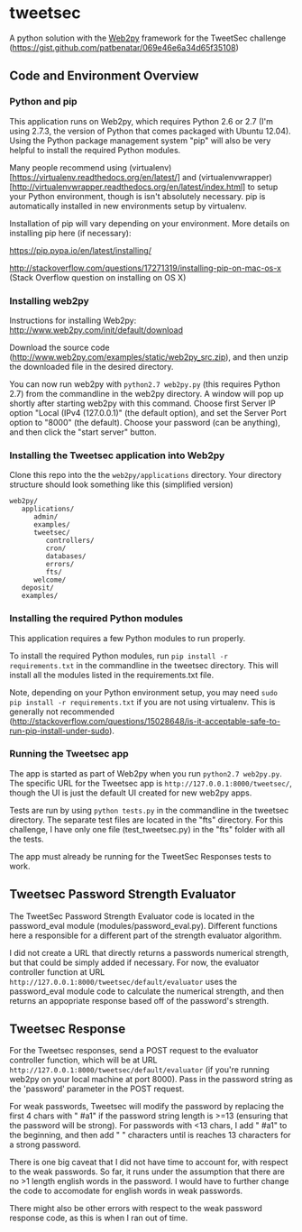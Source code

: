 # tweetsec

A python solution with the [Web2py](http://www.web2py.com/) framework for the TweetSec challenge (https://gist.github.com/patbenatar/069e46e6a34d65f35108)

## Code and Environment Overview

### Python and pip
This application runs on Web2py, which requires Python 2.6 or 2.7 (I'm using 2.7.3, the version of Python that comes packaged with Ubuntu 12.04). Using the Python package management system "pip" will also be very helpful to install the required Python modules.

Many people recommend using (virtualenv)[https://virtualenv.readthedocs.org/en/latest/] and (virtualenvwrapper)[http://virtualenvwrapper.readthedocs.org/en/latest/index.html] to setup your Python environment, though is isn't absolutely necessary. pip is automatically installed in new environments setup by virtualenv.

Installation of pip will vary depending on your environment. More details on installing pip here (if necessary): 

https://pip.pypa.io/en/latest/installing/

http://stackoverflow.com/questions/17271319/installing-pip-on-mac-os-x (Stack Overflow question on installing on OS X)


### Installing web2py 

Instructions for installing Web2py: http://www.web2py.com/init/default/download

Download the source code (http://www.web2py.com/examples/static/web2py_src.zip), and then unzip the downloaded file in the desired directory.

You can now run web2py with `python2.7 web2py.py` (this requires Python 2.7) from the commandline in the web2py directory. A window will pop up shortly after starting web2py with this command. Choose first Server IP option "Local (IPv4 (127.0.0.1)" (the default option), and set the Server Port option to "8000" (the default). Choose your password (can be anything), and then click the "start server" button.

### Installing the Tweetsec application into Web2py

Clone this repo into the the `web2py/applications` directory. Your directory structure should look something like this (simplified version)
 ```
 web2py/
    applications/
       admin/
       examples/
       tweetsec/
          controllers/
          cron/
          databases/
          errors/
          fts/
       welcome/
    deposit/
    examples/

 ```

### Installing the required Python modules
This application requires a few Python modules to run properly.

To install the required Python modules, run `pip install -r requirements.txt` in the commandline in the tweetsec directory. This will install all the modules listed in the requirements.txt file.

Note, depending on your Python environment setup, you may need `sudo pip install -r requirements.txt` if you are not using virtualenv. This is generally not recommended (http://stackoverflow.com/questions/15028648/is-it-acceptable-safe-to-run-pip-install-under-sudo).


### Running the Tweetsec app

The app is started as part of Web2py when you run `python2.7 web2py.py`. The specific URL for the Tweetsec app is `http://127.0.0.1:8000/tweetsec/`, though the UI is just the default UI created for new web2py apps.

Tests are run by using `python tests.py` in the commandline in the tweetsec directory. The separate test files are located in the "fts" directory. For this challenge, I have only one file (test_tweetsec.py) in the "fts" folder with all the tests.

The app must already be running for the TweetSec Responses tests to work.

## Tweetsec Password Strength Evaluator
The TweetSec Password Strength Evaluator code is located in the password_eval module (modules/password_eval.py). Different functions here a responsible for a different part of the strength evaluator algorithm.

I did not create a URL that directly returns a passwords numerical strength, but that could be simply added if necessary. For now, the evaluator controller function at URL `http://127.0.0.1:8000/tweetsec/default/evaluator` uses the password_eval module code to calculate the numerical strength, and then returns an appopriate response based off of the password's strength.

## Tweetsec Response
For the Tweetsec responses, send a POST request to the evaluator controller function, which will be at URL `http://127.0.0.1:8000/tweetsec/default/evaluator` (if you're running web2py on your local machine at port 8000). Pass in the password string as the 'password' parameter in the POST request.

For weak passwords, Tweetsec will modify the password by replacing the first 4 chars with " #a1" if the password string length is >=13 (ensuring that the password will be strong). For passwords with <13 chars, I add " #a1" to the beginning, and then add " " characters until is reaches 13 characters for a strong password.

There is one big caveat that I did not have time to account for, with respect to the weak passwords. So far, it runs under the assumption that there are no >1 length english words in the password. I would have to further change the code to accomodate for english words in weak passwords.

There might also be other errors with respect to the weak password response code, as this is when I ran out of time.


